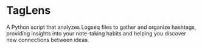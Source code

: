 # TagLens
 A Python script that analyzes Logseq files to gather and organize hashtags, providing insights into your note-taking habits and helping you discover new connections between ideas.
